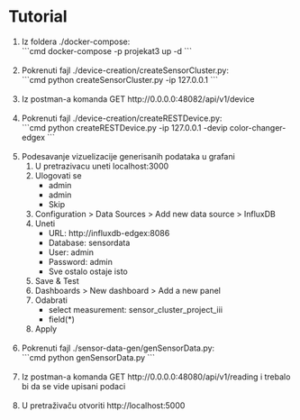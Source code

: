 # Tutorial

<ol>
	<li>
		Iz foldera ./docker-compose:<br/>
	```cmd
		docker-compose -p projekat3 up -d
	```
	</li><br/>
	<li>
		Pokrenuti fajl ./device-creation/createSensorCluster.py:<br/>
		```cmd
			python createSensorCluster.py -ip 127.0.0.1
		```
	</li><br/>
	<li>
		Iz postman-a komanda GET http://0.0.0.0:48082/api/v1/device
	</li><br/>
	<li>
		Pokrenuti fajl ./device-creation/createRESTDevice.py:<br/>
		```cmd
		python createRESTDevice.py -ip 127.0.0.1 -devip color-changer-edgex
		```
	</li><br/>
	<li>
		Podesavanje vizuelizacije generisanih podataka u grafani
		<ol type=1>
			<li>U pretrazivacu uneti localhost:3000</li>
			<li>Ulogovati se
				<ul>
					<li>admin</li>
					<li>admin</li>
					<li>Skip</li>
				</ul>
			</li>
			<li>Configuration > Data Sources > Add new data source > InfluxDB</li>
			<li>Uneti
				<ul>
					<li>URL: 		http://influxdb-edgex:8086</li>
					<li>Database: 	sensordata</li>
					<li>User: 		admin</li>
					<li>Password: 	admin</li>
					<li>Sve ostalo ostaje isto</li>
				</ul>
			</li>
			<li>Save & Test</li>
			<li>Dashboards > New dashboard > Add a new panel</li>
			<li>Odabrati
				<ul>
					<li>select measurement: sensor_cluster_project_iii</li>
					<li>field(*)</li>
				</ul>
			</li>
			<li>Apply</li>
		</ol>
	</li><br/>
	<li>
		Pokrenuti fajl ./sensor-data-gen/genSensorData.py:<br/>
		```cmd
			python genSensorData.py
		```
	</li><br/>
	<li>
		Iz postman-a komanda GET http://0.0.0.0:48080/api/v1/reading i trebalo bi da se vide upisani podaci
	</li><br/>
	<li>
		U pretraživaču otvoriti http://localhost:5000
	</li>
</ol>
